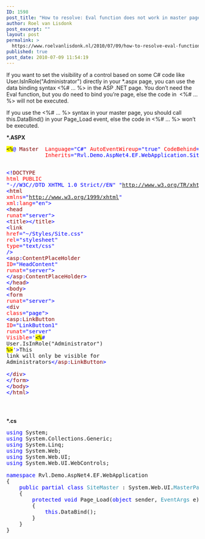 ```yaml
---
ID: 1598
post_title: "How to resolve: Eval function does not work in master page, visible='&lt;%# Eval(&hellip;) %&gt;&#8217;"
author: Roel van Lisdonk
post_excerpt: ""
layout: post
permalink: >
  https://www.roelvanlisdonk.nl/2010/07/09/how-to-resolve-eval-function-does-not-work-in-master-page-visible-eval/
published: true
post_date: 2010-07-09 11:54:19
---
```

<p>If you want to set the visibility of a control based on some C# code like User.IsInRole(&quot;Administrator&quot;) directly in your *.aspx page, you can use the data binding syntax &lt;%# … %&gt; in the ASP .NET page. You don’t need the Eval function, but you do need to bind you’re page, else the code in&#160; &lt;%# … %&gt; will not be executed.   <br /></p>  <p>If you use the &lt;%# … %&gt; syntax in your master page, you should call this.DataBind() in your Page_Load event, else the code in &lt;%# … %&gt; won’t be executed.</p>  <p><strong>*.ASPX</strong></p>  <pre class="code"><span style="background: yellow">&lt;%</span><span style="color: blue">@ </span><span style="color: maroon">Master  </span><span style="color: red">Language</span><span style="color: blue">=&quot;C#&quot; </span><span style="color: red">AutoEventWireup</span><span style="color: blue">=&quot;true&quot; </span><span style="color: red">CodeBehind</span><span style="color: blue">=&quot;Site.master.cs&quot; 
            </span><span style="color: red">Inherits</span><span style="color: blue">=&quot;Rvl.Demo.AspNet4.EF.WebApplication.SiteMaster&quot; </span><span style="background: yellow">%&gt;

</span><span style="color: blue">&lt;!</span><span style="color: maroon">DOCTYPE </span><span style="color: red">html PUBLIC </span><span style="color: blue">&quot;-//W3C//DTD XHTML 1.0 Strict//EN&quot; &quot;http://www.w3.org/TR/xhtml1/DTD/xhtml1-strict.dtd&quot;&gt;
&lt;</span><span style="color: maroon">html </span><span style="color: red">xmlns</span><span style="color: blue">=&quot;http://www.w3.org/1999/xhtml&quot; </span><span style="color: red">xml</span><span style="color: blue">:</span><span style="color: red">lang</span><span style="color: blue">=&quot;en&quot;&gt;
&lt;</span><span style="color: maroon">head </span><span style="color: red">runat</span><span style="color: blue">=&quot;server&quot;&gt;
    &lt;</span><span style="color: maroon">title</span><span style="color: blue">&gt;&lt;/</span><span style="color: maroon">title</span><span style="color: blue">&gt;
    &lt;</span><span style="color: maroon">link </span><span style="color: red">href</span><span style="color: blue">=&quot;~/Styles/Site.css&quot; </span><span style="color: red">rel</span><span style="color: blue">=&quot;stylesheet&quot; </span><span style="color: red">type</span><span style="color: blue">=&quot;text/css&quot; /&gt;
    &lt;</span><span style="color: maroon">asp</span><span style="color: blue">:</span><span style="color: maroon">ContentPlaceHolder </span><span style="color: red">ID</span><span style="color: blue">=&quot;HeadContent&quot; </span><span style="color: red">runat</span><span style="color: blue">=&quot;server&quot;&gt;
    &lt;/</span><span style="color: maroon">asp</span><span style="color: blue">:</span><span style="color: maroon">ContentPlaceHolder</span><span style="color: blue">&gt;
&lt;/</span><span style="color: maroon">head</span><span style="color: blue">&gt;
&lt;</span><span style="color: maroon">body</span><span style="color: blue">&gt;
    &lt;</span><span style="color: maroon">form </span><span style="color: red">runat</span><span style="color: blue">=&quot;server&quot;&gt;
    &lt;</span><span style="color: maroon">div </span><span style="color: red">class</span><span style="color: blue">=&quot;page&quot;&gt;
        &lt;</span><span style="color: maroon">asp</span><span style="color: blue">:</span><span style="color: maroon">LinkButton </span><span style="color: red">ID</span><span style="color: blue">=&quot;LinkButton1&quot; </span><span style="color: red">runat</span><span style="color: blue">=&quot;server&quot; 
        </span><span style="color: red">Visible</span><span style="color: blue">='</span><span style="background: yellow">&lt;%</span><span style="color: blue"># </span>User.IsInRole(&quot;Administrator&quot;) <span style="background: yellow">%&gt;</span><span style="color: blue">'&gt;</span>This link will only be visible for Administrators<span style="color: blue">&lt;/</span><span style="color: maroon">asp</span><span style="color: blue">:</span><span style="color: maroon">LinkButton</span><span style="color: blue">&gt;</span><span style="color: blue">       
    &lt;/</span><span style="color: maroon">div</span><span style="color: blue">&gt;
    &lt;/</span><span style="color: maroon">form</span><span style="color: blue">&gt;
&lt;/</span><span style="color: maroon">body</span><span style="color: blue">&gt;
&lt;/</span><span style="color: maroon">html</span><span style="color: blue">&gt;

</span></pre>
<a href="http://11011.net/software/vspaste"></a><a href="http://11011.net/software/vspaste"></a>

<p><strong>*.cs</strong></p>

<pre class="code"><span style="color: blue">using </span>System;
<span style="color: blue">using </span>System.Collections.Generic;
<span style="color: blue">using </span>System.Linq;
<span style="color: blue">using </span>System.Web;
<span style="color: blue">using </span>System.Web.UI;
<span style="color: blue">using </span>System.Web.UI.WebControls;

<span style="color: blue">namespace </span>Rvl.Demo.AspNet4.EF.WebApplication
{
    <span style="color: blue">public partial class </span><span style="color: #2b91af">SiteMaster </span>: System.Web.UI.<span style="color: #2b91af">MasterPage
    </span>{
        <span style="color: blue">protected void </span>Page_Load(<span style="color: blue">object </span>sender, <span style="color: #2b91af">EventArgs </span>e)
        {
            <span style="color: blue">this</span>.DataBind();
        }
    }
}</pre>
<a href="http://11011.net/software/vspaste"></a>